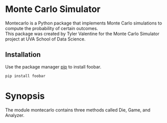 # Monte Carlo Simulator 

Montecarlo is a Python package that implements Monte Carlo simulations to compute the probability of certain outcomes. \
This package was created by Tyler Valentine for the Monte Carlo Simulator project at UVA School of Data Science. 

## Installation

Use the package manager [pip](https://pip.pypa.io/en/stable/) to install foobar.

```bash
pip install foobar
```



# Synopsis 

The module montecarlo contains three methods called Die, Game, and Analyzer. 



